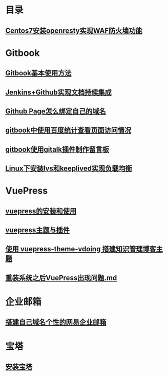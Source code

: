# 目录

## [Centos7安装openresty实现WAF防火墙功能](Centos7-install-openresty-waf.md)

# Gitbook

## [Gitbook基本使用方法](Gitbook.md)

## [Jenkins+Github实现文档持续集成](Jenkins_Github.md)

## [Github Page怎么绑定自己的域名](Github-Page-my-domain.md)

## [gitbook中使用百度统计查看页面访问情况](gitbook中使用百度统计查看页面访问情况.md)

## [gitbook使用gitalk插件制作留言板](gitbook使用gitalk插件制作留言板.md)

## [Linux下安装lvs和keeplived实现负载均衡](Linux下安装lvs和keeplived实现负载均衡.md)



# VuePress

## [vuepress的安装和使用](vuepress的安装和使用.md)

## [vuepress主题与插件](vuepress主题与插件.md)

## [使用 vuepress-theme-vdoing 搭建知识管理博客主题](vuepress-theme-vdoing.md)

## [重装系统之后VuePress出现问题.md](Vuepress-重装系统之后VuePress出现问题.md)



# 企业邮箱

## [搭建自己域名个性的网易企业邮箱](搭建自己域名个性的网易企业邮箱.md)



# 宝塔

## [安装宝塔](安装宝塔.md)